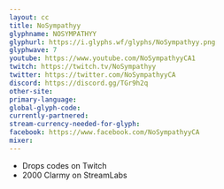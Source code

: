 ```yaml
---
layout: cc
title: NoSympathyy
glyphname: NOSYMPATHYY
glyphurl: https://i.glyphs.wf/glyphs/NoSympathyy.png
glyphwave: 7
youtube: https://www.youtube.com/NoSympathyyCA1
twitch: https://twitch.tv/NoSympathyy
twitter: https://twitter.com/NoSympathyyCA
discord: https://discord.gg/TGr9h2q
other-site: 
primary-language: 
global-glyph-code: 
currently-partnered: 
stream-currency-needed-for-glyph: 
facebook: https://www.facebook.com/NoSympathyyCA
mixer: 
---
```

* Drops codes on Twitch
* 2000 Clarmy on StreamLabs
